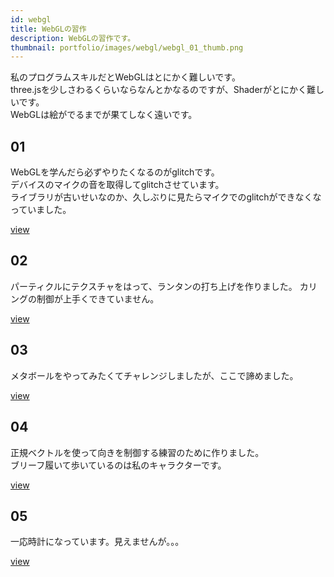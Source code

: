 ```yaml
---
id: webgl
title: WebGLの習作
description: WebGLの習作です。
thumbnail: portfolio/images/webgl/webgl_01_thumb.png
---
```


私のプログラムスキルだとWebGLはとにかく難しいです。  
three.jsを少しさわるくらいならなんとかなるのですが、Shaderがとにかく難しいです。  
WebGLは絵がでるまでが果てしなく遠いです。  


## 01

WebGLを学んだら必ずやりたくなるのがglitchです。  
デバイスのマイクの音を取得してglitchさせています。  
ライブラリが古いせいなのか、久しぶりに見たらマイクでのglitchができなくなっていました。

<dynamic-image path="portfolio/images/webgl/webgl01.gif" alt="webglイメージ" ></dynamic-image>

<a href="https://nogson.github.io/glsl_01/" class="link-text-right">view</a>

## 02

パーティクルにテクスチャをはって、ランタンの打ち上げを作りました。
カリングの制御が上手くできていません。

<dynamic-image path="portfolio/images/webgl/webgl02.gif" alt="webglイメージ" ></dynamic-image>

<a href="https://nogson.github.io/threejs_sample5/app/" class="link-text-right">view</a>


## 03

メタボールをやってみたくてチャレンジしましたが、ここで諦めました。

<dynamic-image path="portfolio/images/webgl/webgl03.gif" alt="webglイメージ" ></dynamic-image>

<a href="https://nogson.github.io/glsl_03/" class="link-text-right">view</a>


## 04

正規ベクトルを使って向きを制御する練習のために作りました。  
ブリーフ履いて歩いているのは私のキャラクターです。

<dynamic-image path="portfolio/images/webgl/webgl04.gif" alt="webglイメージ" ></dynamic-image>

<a href="https://nogson.github.io/threejs_sample2/app/" class="link-text-right">view</a>


## 05

一応時計になっています。見えませんが。。。


<dynamic-image path="portfolio/images/webgl/webgl05.gif" alt="webglイメージ" ></dynamic-image>

<a href="https://nogson.github.io/webgl_clock/app/" class="link-text-right">view</a>

